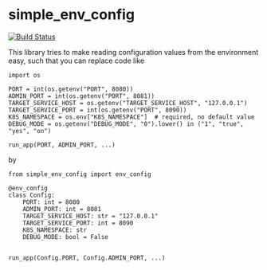 # simple_env_config

[![Build Status](https://travis-ci.com/freininghaus/simple_env_config.svg?branch=master)](https://travis-ci.com/freininghaus/simple_env_config)

This library tries to make reading configuration values from the environment
easy, such that you can replace code like

```
import os

PORT = int(os.getenv("PORT", 8080))
ADMIN_PORT = int(os.getenv("PORT", 8081))
TARGET_SERVICE_HOST = os.getenv("TARGET_SERVICE_HOST", "127.0.0.1")
TARGET_SERVICE_PORT = int(os.getenv("PORT", 8090))
K8S_NAMESPACE = os.env["K8S_NAMESPACE"]  # required, no default value
DEBUG_MODE = os.getenv("DEBUG_MODE", "0").lower() in ("1", "true", "yes", "on")

run_app(PORT, ADMIN_PORT, ...)
```

by

```
from simple_env_config import env_config

@env_config
class Config:
    PORT: int = 8080
    ADMIN_PORT: int = 8081
    TARGET_SERVICE_HOST: str = "127.0.0.1"
    TARGET_SERVICE_PORT: int = 8090
    K8S_NAMESPACE: str
    DEBUG_MODE: bool = False
    

run_app(Config.PORT, Config.ADMIN_PORT, ...)
```